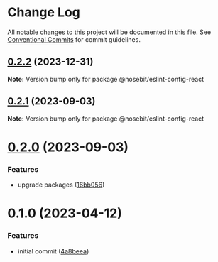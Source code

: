 # Change Log

All notable changes to this project will be documented in this file.
See [Conventional Commits](https://conventionalcommits.org) for commit guidelines.

## [0.2.2](https://github.com/nosebit/eslint-config/compare/@nosebit/eslint-config-react@0.2.1...@nosebit/eslint-config-react@0.2.2) (2023-12-31)

**Note:** Version bump only for package @nosebit/eslint-config-react





## [0.2.1](https://github.com/nosebit/eslint-config/compare/@nosebit/eslint-config-react@0.2.0...@nosebit/eslint-config-react@0.2.1) (2023-09-03)

**Note:** Version bump only for package @nosebit/eslint-config-react





# [0.2.0](https://github.com/nosebit/eslint-config/compare/@nosebit/eslint-config-react@0.1.0...@nosebit/eslint-config-react@0.2.0) (2023-09-03)


### Features

* upgrade packages ([16bb056](https://github.com/nosebit/eslint-config/commit/16bb0567199d5c0c98f62fb53ee864301f2c4de3))





# 0.1.0 (2023-04-12)


### Features

* initial commit ([4a8beea](https://github.com/nosebit/eslint-config/commit/4a8beea6f53473f50705fc083143b15037cd4ff4))
